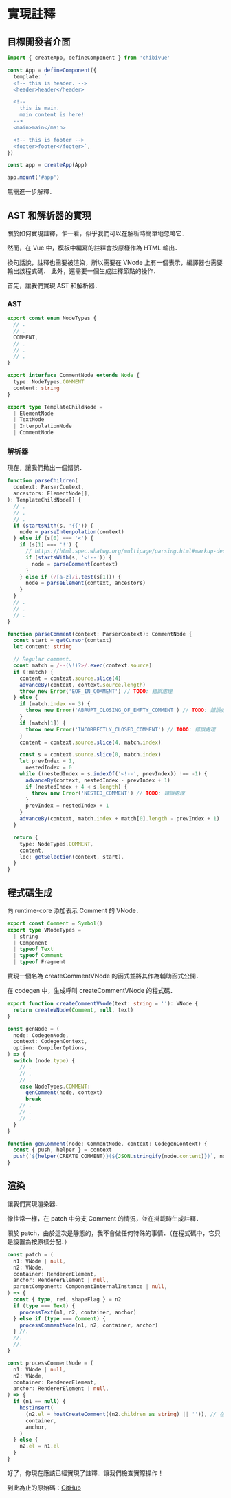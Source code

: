 # 實現註釋

## 目標開發者介面

```ts
import { createApp, defineComponent } from 'chibivue'

const App = defineComponent({
  template: `
  <!-- this is header. -->
  <header>header</header>

  <!-- 
    this is main.
    main content is here!
  -->
  <main>main</main>

  <!-- this is footer -->
  <footer>footer</footer>`,
})

const app = createApp(App)

app.mount('#app')
```

無需進一步解釋．

## AST 和解析器的實現

關於如何實現註釋，乍一看，似乎我們可以在解析時簡單地忽略它．

然而，在 Vue 中，模板中編寫的註釋會按原樣作為 HTML 輸出．

換句話說，註釋也需要被渲染，所以需要在 VNode 上有一個表示，編譯器也需要輸出該程式碼．
此外，還需要一個生成註釋節點的操作．

首先，讓我們實現 AST 和解析器．

### AST

```ts
export const enum NodeTypes {
  // .
  // .
  COMMENT,
  // .
  // .
  // .
}

export interface CommentNode extends Node {
  type: NodeTypes.COMMENT
  content: string
}

export type TemplateChildNode =
  | ElementNode
  | TextNode
  | InterpolationNode
  | CommentNode
```

### 解析器

現在，讓我們拋出一個錯誤．

```ts
function parseChildren(
  context: ParserContext,
  ancestors: ElementNode[],
): TemplateChildNode[] {
  // .
  // .
  // .
  if (startsWith(s, '{{')) {
    node = parseInterpolation(context)
  } else if (s[0] === '<') {
    if (s[1] === '!') {
      // https://html.spec.whatwg.org/multipage/parsing.html#markup-declaration-open-state
      if (startsWith(s, '<!--')) {
        node = parseComment(context)
      }
    } else if (/[a-z]/i.test(s[1])) {
      node = parseElement(context, ancestors)
    }
  }
  // .
  // .
  // .
}

function parseComment(context: ParserContext): CommentNode {
  const start = getCursor(context)
  let content: string

  // Regular comment.
  const match = /--(\!)?>/.exec(context.source)
  if (!match) {
    content = context.source.slice(4)
    advanceBy(context, context.source.length)
    throw new Error('EOF_IN_COMMENT') // TODO: 錯誤處理
  } else {
    if (match.index <= 3) {
      throw new Error('ABRUPT_CLOSING_OF_EMPTY_COMMENT') // TODO: 錯誤處理
    }
    if (match[1]) {
      throw new Error('INCORRECTLY_CLOSED_COMMENT') // TODO: 錯誤處理
    }
    content = context.source.slice(4, match.index)

    const s = context.source.slice(0, match.index)
    let prevIndex = 1,
      nestedIndex = 0
    while ((nestedIndex = s.indexOf('<!--', prevIndex)) !== -1) {
      advanceBy(context, nestedIndex - prevIndex + 1)
      if (nestedIndex + 4 < s.length) {
        throw new Error('NESTED_COMMENT') // TODO: 錯誤處理
      }
      prevIndex = nestedIndex + 1
    }
    advanceBy(context, match.index + match[0].length - prevIndex + 1)
  }

  return {
    type: NodeTypes.COMMENT,
    content,
    loc: getSelection(context, start),
  }
}
```

## 程式碼生成

向 runtime-core 添加表示 Comment 的 VNode．

```ts
export const Comment = Symbol()
export type VNodeTypes =
  | string
  | Component
  | typeof Text
  | typeof Comment
  | typeof Fragment
```

實現一個名為 createCommentVNode 的函式並將其作為輔助函式公開．

在 codegen 中，生成呼叫 createCommentVNode 的程式碼．

```ts
export function createCommentVNode(text: string = ''): VNode {
  return createVNode(Comment, null, text)
}
```

```ts
const genNode = (
  node: CodegenNode,
  context: CodegenContext,
  option: CompilerOptions,
) => {
  switch (node.type) {
    // .
    // .
    // .
    case NodeTypes.COMMENT:
      genComment(node, context)
      break
    // .
    // .
    // .
  }
}

function genComment(node: CommentNode, context: CodegenContext) {
  const { push, helper } = context
  push(`${helper(CREATE_COMMENT)}(${JSON.stringify(node.content)})`, node)
}
```

## 渲染

讓我們實現渲染器．

像往常一樣，在 patch 中分支 Comment 的情況，並在掛載時生成註釋．

關於 patch，由於這次是靜態的，我不會做任何特殊的事情．（在程式碼中，它只是設置為按原樣分配．）

```ts
const patch = (
  n1: VNode | null,
  n2: VNode,
  container: RendererElement,
  anchor: RendererElement | null,
  parentComponent: ComponentInternalInstance | null,
) => {
  const { type, ref, shapeFlag } = n2
  if (type === Text) {
    processText(n1, n2, container, anchor)
  } else if (type === Comment) {
    processCommentNode(n1, n2, container, anchor)
  } //.
  //.
  //.
}

const processCommentNode = (
  n1: VNode | null,
  n2: VNode,
  container: RendererElement,
  anchor: RendererElement | null,
) => {
  if (n1 == null) {
    hostInsert(
      (n2.el = hostCreateComment((n2.children as string) || '')), // 在 nodeOps 端實現 hostCreateComment！
      container,
      anchor,
    )
  } else {
    n2.el = n1.el
  }
}
```

好了，你現在應該已經實現了註釋．讓我們檢查實際操作！

到此為止的原始碼：[GitHub](https://github.com/chibivue-land/chibivue/tree/main/book/impls/50_basic_template_compiler/035_comment)
